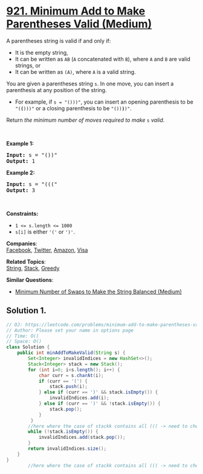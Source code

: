 # [921. Minimum Add to Make Parentheses Valid (Medium)](https://leetcode.com/problems/minimum-add-to-make-parentheses-valid/)

<p>A parentheses string is valid if and only if:</p>

<ul>
	<li>It is the empty string,</li>
	<li>It can be written as <code>AB</code> (<code>A</code> concatenated with <code>B</code>), where <code>A</code> and <code>B</code> are valid strings, or</li>
	<li>It can be written as <code>(A)</code>, where <code>A</code> is a valid string.</li>
</ul>

<p>You are given a parentheses string <code>s</code>. In one move, you can insert a parenthesis at any position of the string.</p>

<ul>
	<li>For example, if <code>s = "()))"</code>, you can insert an opening parenthesis to be <code>"(<strong>(</strong>)))"</code> or a closing parenthesis to be <code>"())<strong>)</strong>)"</code>.</li>
</ul>

<p>Return <em>the minimum number of moves required to make </em><code>s</code><em> valid</em>.</p>

<p>&nbsp;</p>
<p><strong>Example 1:</strong></p>

<pre><strong>Input:</strong> s = "())"
<strong>Output:</strong> 1
</pre>

<p><strong>Example 2:</strong></p>

<pre><strong>Input:</strong> s = "((("
<strong>Output:</strong> 3
</pre>

<p>&nbsp;</p>
<p><strong>Constraints:</strong></p>

<ul>
	<li><code>1 &lt;= s.length &lt;= 1000</code></li>
	<li><code>s[i]</code> is either <code>'('</code> or <code>')'</code>.</li>
</ul>

**Companies**:  
[Facebook](https://leetcode.com/company/facebook), [Twitter](https://leetcode.com/company/twitter), [Amazon](https://leetcode.com/company/amazon), [Visa](https://leetcode.com/company/visa)

**Related Topics**:  
[String](https://leetcode.com/tag/string/), [Stack](https://leetcode.com/tag/stack/), [Greedy](https://leetcode.com/tag/greedy/)

**Similar Questions**:

- [Minimum Number of Swaps to Make the String Balanced (Medium)](https://leetcode.com/problems/minimum-number-of-swaps-to-make-the-string-balanced/)

## Solution 1.

```java
// OJ: https://leetcode.com/problems/minimum-add-to-make-parentheses-valid/
// Author: Please set your name in options page
// Time: O()
// Space: O()
class Solution {
    public int minAddToMakeValid(String s) {
        Set<Integer> invalidIndices = new HashSet<>();
        Stack<Integer> stack = new Stack();
        for (int i=0; i<s.length(); i++) {
            char curr = s.charAt(i);
            if (curr == '(') {
                stack.push(i);
            } else if (curr == ')' && stack.isEmpty()) {
                invalidIndices.add(i);
            } else if (curr == ')' && !stack.isEmpty()) {
                stack.pop();
            }
         }
        //here where the case of stackk contains all ((( -> need to check the stack again to add these indices
        while (!stack.isEmpty()) {
            invalidIndices.add(stack.pop());
        }
        return invalidIndices.size();
    }
}
        //here where the case of stackk contains all ((( -> need to check the stack again to add these indices

```
